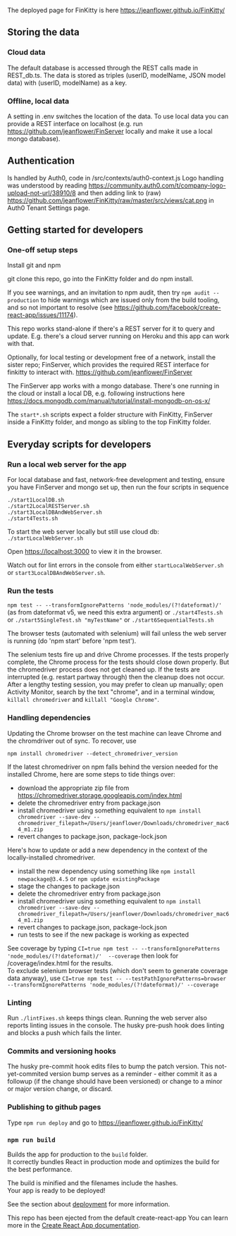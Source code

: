 The deployed page for FinKitty is here
https://jeanflower.github.io/FinKitty/
 
## Storing the data
### Cloud data
The default database is accessed through the REST calls made in REST_db.ts.
The data is stored as triples (userID, modelName, JSON model data) with
(userID, modelName) as a key.

### Offline, local data
A setting in .env switches the location of the data.
To use local data you can provide a REST interface 
on localhost 
(e.g. run https://github.com/jeanflower/FinServer 
locally and make it use a local mongo database).

## Authentication
Is handled by Auth0, code in 
/src/contexts/auth0-context.js
Logo handling was understood by reading
https://community.auth0.com/t/company-logo-upload-not-url/38910/8
and then adding link to (raw)
https://github.com/jeanflower/FinKitty/raw/master/src/views/cat.png 
in Auth0 Tenant Settings page.

## Getting started for developers

### One-off setup steps
Install git and npm

git clone this repo, go into the FinKitty folder and do npm install.

If you see warnings, and an invitation to npm audit, then try
``npm audit --production``
to hide warnings which are issued only from the build tooling, and so not 
important to resolve (see https://github.com/facebook/create-react-app/issues/11174).

This repo works stand-alone if there's a REST server
for it to query and update.  E.g. there's a cloud server 
running on Heroku and this app can work with that.

Optionally, for local testing or development free of a network,
install the sister repo; FinServer, which provides the required
REST interface for finkitty to interact with. 
https://github.com/jeanflower/FinServer

The FinServer app works with a mongo database.
There's one running in the cloud or
install a local DB, e.g. following instructions here
https://docs.mongodb.com/manual/tutorial/install-mongodb-on-os-x/

The `start*.sh` scripts expect a folder structure
with FinKitty, FinServer inside a FinKitty folder, and mongo as sibling to the top FinKitty folder.

## Everyday scripts for developers

### Run a local web server for the app
For local database and fast, network-free development
and testing, ensure you have FinServer and mongo
set up, then run the four scripts in sequence
```
./start1LocalDB.sh
./start2LocalRESTServer.sh
./start3LocalDBAndWebServer.sh
./start4Tests.sh
```
To start the web server locally but still use cloud db:
`./startLocalWebServer.sh`

Open [https://localhost:3000](https://localhost:3000) to view it in the browser.

Watch out for lint errors in the console from either
`startLocalWebServer.sh` or `start3LocalDBAndWebServer.sh`.

### Run the tests
``npm test -- --transformIgnorePatterns 'node_modules/(?!dateformat)/'``
(as from dateformat v5, we need this extra argument)
or ``./start4Tests.sh``
or ``./start5SingleTest.sh "myTestName"``
or ``./start6SequentialTests.sh``

The browser tests (automated with selenium) will fail unless the web server 
is running (do 'npm start' before 'npm test').

The selenium tests fire up and drive Chrome processes.  If the tests properly 
complete, the Chrome process for the tests should close down properly.  But the 
chromedriver process does not get cleaned up.  If the tests are interrupted 
(e.g. restart partway through) then the cleanup does not occur.  After a lengthy 
testing session, you may prefer to clean up manually; open Activity Monitor, 
search by the text "chrome", and in a terminal window, 
`killall chromedriver` and `killall "Google Chrome"`.

### Handling dependencies
Updating the Chrome browser on the test machine can leave Chrome and the chromdriver 
out of sync.  To recover, use
```
npm install chromedriver --detect_chromedriver_version
```

If the latest chromedriver on npm falls behind the version needed for the installed 
Chrome, here are some steps to tide things over:
 - download the appropriate zip file from https://chromedriver.storage.googleapis.com/index.html
 - delete the chromedriver entry from package.json
 - install chromedriver using something equivalent to 
 ``npm install chromedriver --save-dev --chromedriver_filepath=/Users/jeanflower/Downloads/chromedriver_mac64_m1.zip``
 - revert changes to package.json, package-lock.json

 Here's how to update or add a new dependency in the context of the locally-installed chromedriver.
 - install the new dependency using something like
 ``npm install newpackage@3.4.5`` or ``npm update existingPackage``
 - stage the changes to package.json
 - delete the chromedriver entry from package.json
 - install chromedriver using something equivalent to 
 ``npm install chromedriver --save-dev --chromedriver_filepath=/Users/jeanflower/Downloads/chromedriver_mac64_m1.zip``
 - revert changes to package.json, package-lock.json
 - run tests to see if the new package is working as expected

See coverage by typing 
``CI=true npm test -- --transformIgnorePatterns 'node_modules/(?!dateformat)/'  --coverage``
then look for /coverage/index.html for the results.  
To exclude selenium browser tests (which don't seem to generate coverage data anyway), 
use 
``CI=true npm test -- --testPathIgnorePatterns=browser  --transformIgnorePatterns 'node_modules/(?!dateformat)/' --coverage``

### Linting
Run `./lintFixes.sh` keeps things clean.
Running the web server also reports linting issues in the console.
The husky pre-push hook does linting and blocks a push which fails the linter.

### Commits and versioning hooks
The husky pre-commit hook edits files to bump the patch version.
This not-yet-commited version bump serves as a reminder - 
either commit it as a followup (if the change should have been versioned) 
or change to a minor or major version change, or discard.

### Publishing to github pages
Type
`npm run deploy`
and go to
https://jeanflower.github.io/FinKitty/


### `npm run build`
Builds the app for production to the `build` folder.<br>
It correctly bundles React in production mode and optimizes the build for the best performance.

The build is minified and the filenames include the hashes.<br>
Your app is ready to be deployed!

See the section about [deployment](https://facebook.github.io/create-react-app/docs/deployment) 
for more information.

This repo has been ejected from the default create-react-app
You can learn more in the [Create React App documentation](https://facebook.github.io/create-react-app/docs/getting-started).
